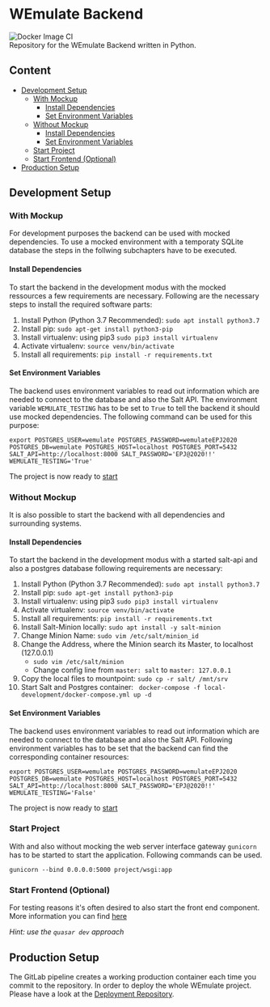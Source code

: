 # WEmulate Backend
![Docker Image CI](https://github.com/wemulate/wemulate-backend/workflows/Docker%20Image%20CI/badge.svg)  
Repository for the WEmulate Backend written in Python.

## Content
* [Development Setup](#development-setup)
   * [With Mockup](#with-mockup)
      * [Install Dependencies](#install-dependencies)
      * [Set Environment Variables](#set-environment-variables)
   * [Without Mockup](#with-mockup) 
      * [Install Dependencies](#install-dependencies-1)
      * [Set Environment Variables](#set-environment-variables-1)
   * [Start Project](#start-project)
   * [Start Frontend (Optional)](#start-frontend-(optional))
* [Production Setup](#production-setup)


## Development Setup

### With Mockup

For development purposes the backend can be used with mocked dependencies. To use a mocked environment with a temporaty SQLite database the steps in the follwing subchapters have to be executed.

#### Install Dependencies
To start the backend in the development modus with the mocked ressources a few requirements are necessary. Following are the necessary steps to install the required software parts:

1. Install Python (Python 3.7 Recommended): `sudo apt install python3.7` 
2. Install pip: `sudo apt-get install python3-pip`
3. Install virtualenv: using pip3 `sudo pip3 install virtualenv`
4. Activate virtualenv: `source venv/bin/activate`
5. Install all requirements: `pip install -r requirements.txt`


#### Set Environment Variables
The backend uses environment variables to read out information which are needed to connect to the database and also the Salt API. The environment variable `WEMULATE_TESTING` has to be set to `True` to tell the backend it should use mocked dependencies. The following command can be used for this purpose:
```
export POSTGRES_USER=wemulate POSTGRES_PASSWORD=wemulateEPJ2020 POSTGRES_DB=wemulate POSTGRES_HOST=localhost POSTGRES_PORT=5432 SALT_API=http://localhost:8000 SALT_PASSWORD='EPJ@2020!!' WEMULATE_TESTING='True'
```
The project is now ready to [start](#start-project)

### Without Mockup
It is also possible to start the backend with all dependencies and surrounding systems.

#### Install Dependencies
To start the backend in the development modus with a started salt-api and also a postgres database following requirements are necessary:

1. Install Python  (Python 3.7 Recommended): `sudo apt install python3.7`
2. Install pip: `sudo apt-get install python3-pip`
3. Install virtualenv: using pip3 `sudo pip3 install virtualenv`
4. Activate virtualenv: `source venv/bin/activate`
5. Install all requirements: `pip install -r requirements.txt`
6. Install Salt-Minion locally: `sudo apt install -y salt-minion`
7. Change Minion Name: `sudo vim /etc/salt/minion_id`
8. Change the Address, where the Minion search its Master, to localhost (127.0.0.1)
   * `sudo vim /etc/salt/minion`
   * Change config line from `master: salt` to `master: 127.0.0.1`
9. Copy the local files to mountpoint: `sudo cp -r salt/ /mnt/srv` 
10. Start Salt and Postgres container: ` docker-compose -f local-development/docker-compose.yml up -d`

#### Set Environment Variables
The backend uses environment variables to read out information which are needed to connect to the database and also the Salt API.
Following environment variables has to be set  that the backend can find the corresponding container resources:
```
export POSTGRES_USER=wemulate POSTGRES_PASSWORD=wemulateEPJ2020 POSTGRES_DB=wemulate POSTGRES_HOST=localhost POSTGRES_PORT=5432 SALT_API=http://localhost:8000 SALT_PASSWORD='EPJ@2020!!' WEMULATE_TESTING='False'
```
The project is now ready to [start](#start-project)

### Start Project
With and also without mocking the web server interface gateway `gunicorn` has to be started to start the application. Following commands can be used.
```
gunicorn --bind 0.0.0.0:5000 project/wsgi:app
```

### Start Frontend (Optional)
For testing reasons it's often desired to also start the front end component. More information you can find [here](https://gitlab.dev.ifs.hsr.ch/epj/2020/wemulate/wemulate-frontend/)

_Hint: use the `quasar dev` approach_


 ## Production Setup
 The GitLab pipeline creates a working production container each time you commit to the repository.
In order to deploy the whole WEmulate project. Please have a look at the [Deployment Repository](https://github.com/wemulate/wemulate-deployment).

